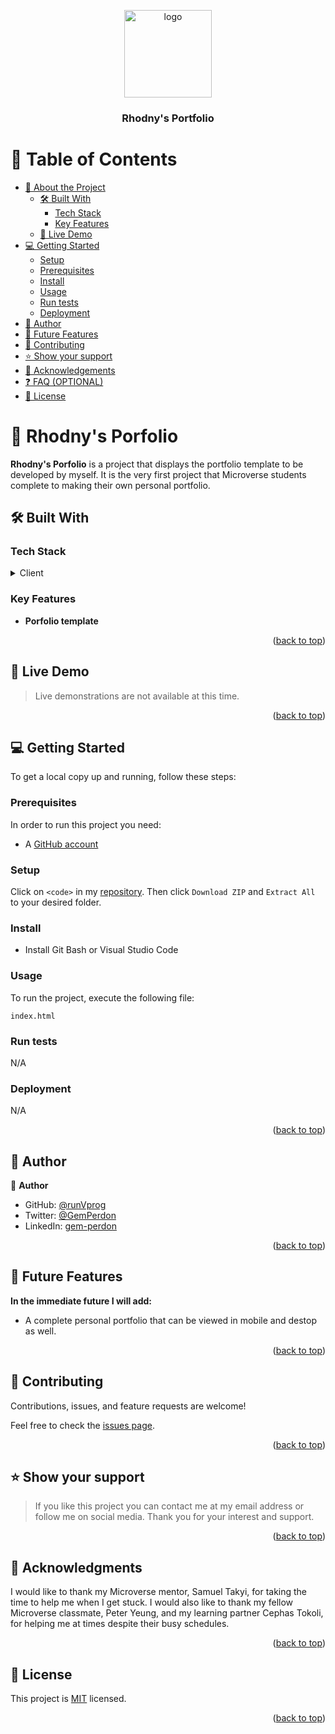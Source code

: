 <a name="readme-top"></a>

<div align="center">
  <img src="logo.png" alt="logo" width="140"  height="auto" />
  <br/>

  <h3><b>Rhodny's Portfolio</b></h3>

</div>


# 📗 Table of Contents

- [📖 About the Project](#about-project)
  - [🛠 Built With](#built-with)
    - [Tech Stack](#tech-stack)
    - [Key Features](#key-features)
  - [🚀 Live Demo](#live-demo)
- [💻 Getting Started](#getting-started)
  - [Setup](#setup)
  - [Prerequisites](#prerequisites)
  - [Install](#install)
  - [Usage](#usage)
  - [Run tests](#run-tests)
  - [Deployment](#deployment)
- [👥 Author](#authors)
- [🔭 Future Features](#future-features)
- [🤝 Contributing](#contributing)
- [⭐️ Show your support](#support)
- [🙏 Acknowledgements](#acknowledgements)
- [❓ FAQ (OPTIONAL)](#faq)
- [📝 License](#license)


# 📖 Rhodny's Porfolio <a name="about-project"></a>


**Rhodny's Porfolio** is a project that displays the portfolio template to be developed by myself. It is the very first project that Microverse students complete to making their own personal portfolio.

## 🛠 Built With <a name="built-with"></a>

### Tech Stack <a name="tech-stack"></a>


<details>
  <summary>Client</summary>
  <ul>
    <li><a href="https://developer.mozilla.org/en-US/docs/Learn/Getting_started_with_the_web/HTML_basics">HTML5</a></li>
    <li><a href="https://developer.mozilla.org/en-US/docs/Learn/Getting_started_with_the_web/CSS_basics">CSS3</a></li>
  </ul>
</details>



### Key Features <a name="key-features"></a>


- **Porfolio template**


<p align="right">(<a href="#readme-top">back to top</a>)</p>


## 🚀 Live Demo <a name="live-demo"></a>

> Live demonstrations are not available at this time.

<p align="right">(<a href="#readme-top">back to top</a>)</p>


## 💻 Getting Started <a name="getting-started"></a>

To get a local copy up and running, follow these steps:

### Prerequisites

In order to run this project you need:

- A [GitHub account](https://github.com/)

### Setup

Click on `<code>` in my [repository](https://github.com/runVprog/Hello-Microverse.git). Then click `Download ZIP` and `Extract All` to your desired folder.

### Install

- Install Git Bash or Visual Studio Code

### Usage

To run the project, execute the following file:

`index.html`

### Run tests

N/A

### Deployment

N/A

<p align="right">(<a href="#readme-top">back to top</a>)</p>


## 👥 Author <a name="authors"></a>


👤 **Author**

- GitHub: [@runVprog](https://github.com/runVprog)
- Twitter: [@GemPerdon](https://twitter.com/gemperdon)
- LinkedIn: [gem-perdon](https://www.linkedin.com/in/gem-perdon-42b7b7234/)

<p align="right">(<a href="#readme-top">back to top</a>)</p>


## 🔭 Future Features <a name="future-features"></a>

**In the immediate future I will add:**
- A complete personal portfolio that can be viewed in mobile and destop as well.

<p align="right">(<a href="#readme-top">back to top</a>)</p>


## 🤝 Contributing <a name="contributing"></a>

Contributions, issues, and feature requests are welcome!

Feel free to check the [issues page](https://github.com/runVprog/Hello-Microverse/issues).

<p align="right">(<a href="#readme-top">back to top</a>)</p>


## ⭐️ Show your support <a name="support"></a>


> If you like this project you can contact me at my email address or follow me on social media. Thank you for your interest and support.

<p align="right">(<a href="#readme-top">back to top</a>)</p>


## 🙏 Acknowledgments <a name="acknowledgements"></a>

I would like to thank my Microverse mentor, Samuel Takyi, for taking the time to help me when I get stuck. I would also like to thank my fellow Microverse classmate, Peter Yeung, and my learning partner Cephas Tokoli, for helping me at times despite their busy schedules.

<p align="right">(<a href="#readme-top">back to top</a>)</p>



## 📝 License <a name="license"></a>

This project is [MIT](https://github.com/runVprog/Porfolio/blob/top-section/LICENSE) licensed.


<p align="right">(<a href="#readme-top">back to top</a>)</p>
